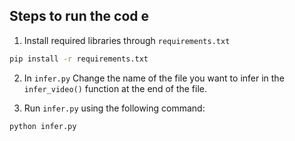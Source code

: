 ## Steps to run the cod e

1. Install required libraries through `requirements.txt`

```bash
pip install -r requirements.txt
```

2. In `infer.py` Change the name of the file you want to infer in the `infer_video()` function at the end of the file. 

3. Run `infer.py` using the following command: 

```bash
python infer.py
```

